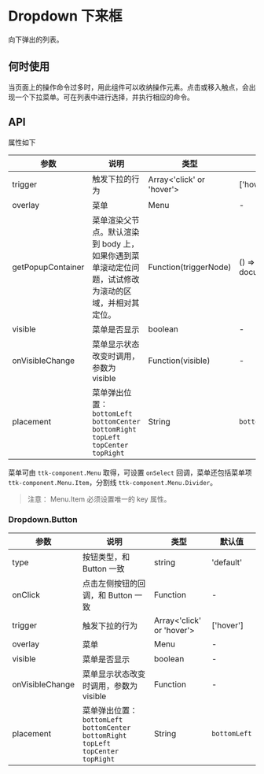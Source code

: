 # Dropdown 下来框

向下弹出的列表。

## 何时使用

当页面上的操作命令过多时，用此组件可以收纳操作元素。点击或移入触点，会出现一个下拉菜单。可在列表中进行选择，并执行相应的命令。

## API

属性如下

| 参数        | 说明             | 类型               | 默认值       |
|-------------|------------------|--------------------|--------------|
| trigger     | 触发下拉的行为   | Array<'click' or 'hover'> | ['hover']        |
| overlay     | 菜单         | Menu | -     |
| getPopupContainer | 菜单渲染父节点。默认渲染到 body 上，如果你遇到菜单滚动定位问题，试试修改为滚动的区域，并相对其定位。 | Function(triggerNode) | () => document.body |
| visible     | 菜单是否显示 | boolean   | -           |
| onVisibleChange  | 菜单显示状态改变时调用，参数为 visible | Function(visible) | - |
| placement | 菜单弹出位置：`bottomLeft` `bottomCenter` `bottomRight` `topLeft` `topCenter` `topRight` | String | `bottomLeft` |

菜单可由 `ttk-component.Menu` 取得，可设置 `onSelect` 回调，菜单还包括菜单项 `ttk-component.Menu.Item`，分割线 `ttk-component.Menu.Divider`。

> 注意： Menu.Item 必须设置唯一的 key 属性。

### Dropdown.Button

| 参数        | 说明             | 类型               | 默认值       |
|-------------|------------------|--------------------|--------------|
| type        | 按钮类型，和 Button 一致 | string | 'default' |
| onClick     | 点击左侧按钮的回调，和 Button 一致 | Function   | - |
| trigger     | 触发下拉的行为   | Array<'click' or 'hover'> | ['hover']        |
| overlay     | 菜单         | Menu | -     |
| visible     | 菜单是否显示 | boolean   | -           |
| onVisibleChange  | 菜单显示状态改变时调用，参数为 visible | Function | - |
| placement | 菜单弹出位置：`bottomLeft` `bottomCenter` `bottomRight` `topLeft` `topCenter` `topRight` | String | `bottomLeft` |
